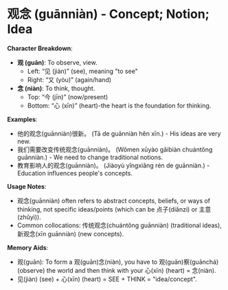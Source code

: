 # **观念 (guānniàn) - Concept; Notion; Idea**

**Character Breakdown**:  
- **观 (guān)**: To observe, view.
  - Left: “见 (jiàn)” (see), meaning "to see"
  - Right: “又 (yòu)” (again/hand)  
- **念 (niàn)**: To think, thought.
  - Top: “今 (jīn)” (now/present)
  - Bottom: “心 (xīn)” (heart)-the heart is the foundation for thinking.

**Examples**:  
- 他的观念(guānniàn)很新。 (Tā de guānniàn hěn xīn.) - His ideas are very new.  
- 我们需要改变传统观念(guānniàn)。 (Wǒmen xūyào gǎibiàn chuántǒng guānniàn.) - We need to change traditional notions.  
- 教育影响人的观念(guānniàn)。 (Jiàoyù yǐngxiǎng rén de guānniàn.) - Education influences people's concepts.

**Usage Notes**:  
- 观念(guānniàn) often refers to abstract concepts, beliefs, or ways of thinking, not specific ideas/points (which can be 点子(diǎnzi) or 主意(zhǔyì)).  
- Common collocations: 传统观念(chuántǒng guānniàn) (traditional ideas), 新观念(xīn guānniàn) (new concepts).

**Memory Aids**:  
- 观(guān): To form a 观(guān)念(niàn), you have to 观(guān)察(guānchá) (observe) the world and then think with your 心(xīn) (heart) = 念(niàn).  
- 见(jiàn) (see) + 心(xīn) (heart) = SEE + THINK = "idea/concept".